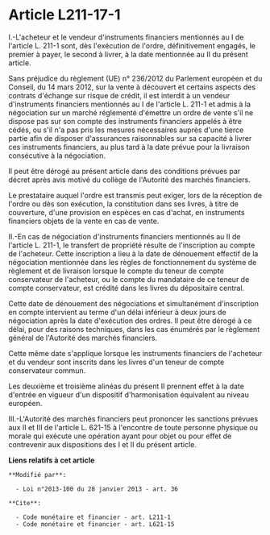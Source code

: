 # Article L211-17-1

I.-L'acheteur et le vendeur d'instruments financiers mentionnés au I de l'article L. 211-1 sont, dès l'exécution de l'ordre,
définitivement engagés, le premier à payer, le second à livrer, à la date mentionnée au II du présent article. 

Sans préjudice du règlement (UE) n° 236/2012 du Parlement européen et du Conseil, du 14 mars 2012, sur la vente à découvert
et certains aspects des contrats d'échange sur risque de crédit, il est interdit à un vendeur d'instruments financiers
mentionnés au I de l'article L. 211-1 et admis à la négociation sur un marché réglementé d'émettre un ordre de vente s'il ne
dispose pas sur son compte des instruments financiers appelés à être cédés, ou s'il n'a pas pris les mesures nécessaires
auprès d'une tierce partie afin de disposer d'assurances raisonnables sur sa capacité à livrer ces instruments financiers, au
plus tard à la date prévue pour la livraison consécutive à la négociation. 

Il peut être dérogé au présent article dans des conditions prévues par décret après avis motivé du collège de l'Autorité des
marchés financiers. 

Le prestataire auquel l'ordre est transmis peut exiger, lors de la réception de l'ordre ou dès son exécution, la constitution
dans ses livres, à titre de couverture, d'une provision en espèces en cas d'achat, en instruments financiers objets de la
vente en cas de vente. 

II.-En cas de négociation d'instruments financiers mentionnés au II de l'article L. 211-1, le transfert de propriété résulte
de l'inscription au compte de l'acheteur. Cette inscription a lieu à la date de dénouement effectif de la négociation
mentionnée dans les règles de fonctionnement du système de règlement et de livraison lorsque le compte du teneur de compte
conservateur de l'acheteur, ou le compte du mandataire de ce teneur de compte conservateur, est crédité dans les livres du
dépositaire central. 

Cette date de dénouement des négociations et simultanément d'inscription en compte intervient au terme d'un délai inférieur à
deux jours de négociation après la date d'exécution des ordres. Il peut être dérogé à ce délai, pour des raisons techniques,
dans les cas énumérés par le règlement général de l'Autorité des marchés financiers. 

Cette même date s'applique lorsque les instruments financiers de l'acheteur et du vendeur sont inscrits dans les livres d'un
teneur de compte conservateur commun. 

Les deuxième et troisième alinéas du présent II prennent effet à la date d'entrée en vigueur d'un dispositif d'harmonisation
équivalent au niveau européen. 

III.-L'Autorité des marchés financiers peut prononcer les sanctions prévues aux II et III de l'article L. 621-15 à l'encontre
de toute personne physique ou morale qui exécute une opération ayant pour objet ou pour effet de contrevenir aux dispositions
des I et II du présent article.

**Liens relatifs à cet article**

	**Modifié par**:

	  - Loi n°2013-100 du 28 janvier 2013 - art. 36

	**Cite**:

	  - Code monétaire et financier - art. L211-1
	  - Code monétaire et financier - art. L621-15

